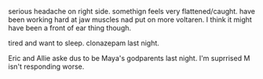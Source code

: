 serious headache on right side. somethign feels very flattened/caught. have been working hard at jaw muscles nad put on more voltaren. I think it might have been a front of ear thing though. 

tired and want to sleep. clonazepam last night. 

Eric and Allie aske dus to be Maya's godparents last night. I'm suprrised M isn't responding worse.